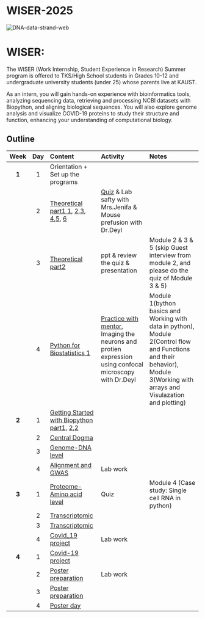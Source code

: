 # WISER-2025

![DNA-data-strand-web](https://github.com/user-attachments/assets/7700c33d-3aed-477b-899e-75db501f02ff)

# WISER: 
The WISER (Work Internship, Student Experience in Research) Summer program is offered to TKS/High School students in Grades 10-12 and undergraduate university students (under 25) whose parents live at KAUST.

As an intern, you will gain hands-on experience with bioinformatics tools, analyzing sequencing data, retrieving and processing NCBI datasets with Biopython, and aligning biological sequences. You will also explore genome analysis and visualize COVID-19 proteins to study their structure and function, enhancing your understanding of computational biology.

## Outline

| Week | Day | Content | Activity | Notes |
| :---: | :---: | :--- | :--- | :--- |
| **1** | 1 | Orientation + Set up the programs |  |  |
|  | 2 | [Theoretical part1 1](https://www.youtube.com/watch?v=5MQdXjRPHmQ), [2](https://www.youtube.com/watch?v=zwibgNGe4aY),[3](https://www.youtube.com/watch?v=IePMXxQ-KWY), [4](https://www.youtube.com/watch?v=FNynz6Q12Bw),[5](https://www.youtube.com/watch?v=K1xnYFCZ9Yg), [6](https://www.youtube.com/watch?v=6tw_JVz_IEc) | [Quiz]() & Lab safty with Mrs.Jenifa & Mouse prefusion with Dr.Deyl |  |
|  | 3 | [Theoretical part2](https://www.coursera.org/learn/genetics-evolution/lecture/OCKVK/what-is-evolution-g) | ppt & review the quiz & presentation | Module 2 & 3 & 5 (skip Guest interview from module 2, and please do the quiz of Module 3 & 5)|
|  | 4 | [Python for Biostatistics 1](https://www.coursera.org/learn/introduction-python-scientific-computing/home/module/1) | [Practice with mentor](https://drive.google.com/file/d/1W3E2Jpd7cnxrqlcAZ5NIPOIAmb1uPKIq/view?usp=drive_link), Imaging the neurons and protien expression using confocal microscopy with Dr.Deyl | Module 1(bython basics and Working with data in python), Module 2(Control flow and Functions and their behavior), Module 3(Working with arrays and Visulazation and plotting)  |
| **2** | 1 | [Getting Started with Biopython part1](https://drive.google.com/file/d/1z27F1s20YBj4XhHbKxDXQa56Pevieg3J/view?usp=sharing), [2](https://drive.google.com/file/d/1Sn-u3DTfi_prjXp8fxKGiPPMZsx0okof/view?usp=sharing),[2](https://david-boo.github.io/biopython-tutorial-first/) |  |  |
|  | 2 | [Central Dogma](https://drive.google.com/file/d/1JT8mmurmd0GT3pbg4vy7UNxRZb5Po_-A/view?usp=sharing) |  |  |
|  | 3 | [Genome-DNA level]() |  |  |
|  | 4 | [Alignment and GWAS]() | Lab work |  |
| **3** | 1 | [Proteome-Amino acid level]() | Quiz | Module 4 (Case study: Single cell RNA in python) |
|  | 2 | [Transcriptomic](https://www.coursera.org/learn/fundamental-skills-in-bioinformatics/home/module/4) |  |  |
|  | 3 | [Transcriptomic](https://drive.google.com/file/d/1sw5Knh8dk5BVVpIDnj_VWVKaQu8DbC-z/view?usp=sharing) |  |  |
|  | 4 | [Covid_19 project]() | Lab work |  |
| **4** | 1 | [Covid-19 project]() |  |  |
|  | 2 | [Poster preparation]() | Lab work |  |
|  | 3 | [Poster preparation]() |  |  |
|  | 4 | [Poster day]() |  |  |

